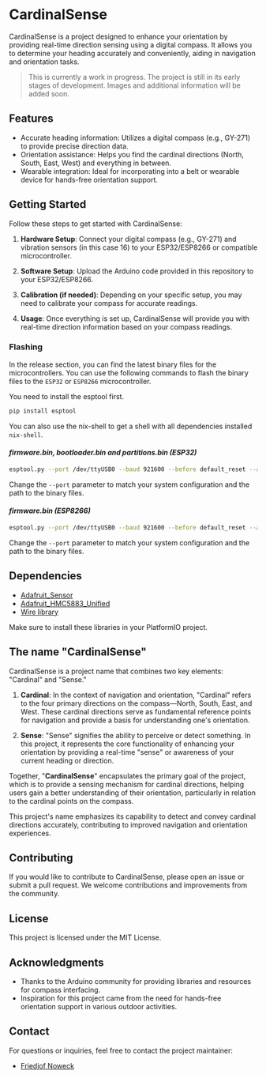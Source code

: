 # CardinalSense

CardinalSense is a project designed to enhance your orientation by providing real-time direction sensing using a digital compass. It allows you to determine your heading accurately and conveniently, aiding in navigation and orientation tasks.

> This is currently a work in progress. The project is still in its early stages of development. Images and additional information will be added soon.

## Features

- Accurate heading information: Utilizes a digital compass (e.g., GY-271) to provide precise direction data.
- Orientation assistance: Helps you find the cardinal directions (North, South, East, West) and everything in between.
- Wearable integration: Ideal for incorporating into a belt or wearable device for hands-free orientation support.

## Getting Started

Follow these steps to get started with CardinalSense:

1. **Hardware Setup**: Connect your digital compass (e.g., GY-271) and vibration sensors (in this case 16) to your ESP32/ESP8266 or compatible microcontroller.

2. **Software Setup**: Upload the Arduino code provided in this repository to your ESP32/ESP8266.

3. **Calibration (if needed)**: Depending on your specific setup, you may need to calibrate your compass for accurate readings.

4. **Usage**: Once everything is set up, CardinalSense will provide you with real-time direction information based on your compass readings.

### Flashing
In the release section, you can find the latest binary files for the microcontrollers. You can use the following commands to flash the binary files to the `ESP32` or `ESP8266` microcontroller.

You need to install the esptool first.
```bash
pip install esptool
```
You can also use the nix-shell to get a shell with all dependencies installed `nix-shell`.

#### *firmware.bin, bootloader.bin and partitions.bin (ESP32)*
```bash
esptool.py --port /dev/ttyUSB0 --baud 921600 --before default_reset --after hard_reset write_flash -z --flash_mode dio --flash_freq 40m --flash_size detect 0x1000 bootloader.bin 0x8000 partitions.bin 0x10000 firmware.bin
```
Change the `--port` parameter to match your system configuration and the path to the binary files.

#### *firmware.bin (ESP8266)*
```bash
esptool.py --port /dev/ttyUSB0 --baud 921600 --before default_reset --after hard_reset write_flash -z --flash_mode dio --flash_freq 40m --flash_size detect 0x10000 firmware.bin
```
Change the `--port` parameter to match your system configuration and the path to the binary files.

## Dependencies

- [Adafruit_Sensor](https://github.com/adafruit/Adafruit_Sensor)
- [Adafruit_HMC5883_Unified](https://github.com/adafruit/Adafruit_HMC5883_Unified)
- [Wire library](https://www.arduino.cc/en/reference/wire)

Make sure to install these libraries in your PlatformIO project.

## The name "CardinalSense"
CardinalSense is a project name that combines two key elements: "Cardinal" and "Sense."

1. **Cardinal**: In the context of navigation and orientation, "Cardinal" refers to the four primary directions on the compass—North, South, East, and West. These cardinal directions serve as fundamental reference points for navigation and provide a basis for understanding one's orientation.

2. **Sense**: "Sense" signifies the ability to perceive or detect something. In this project, it represents the core functionality of enhancing your orientation by providing a real-time "sense" or awareness of your current heading or direction.

Together, "**CardinalSense**" encapsulates the primary goal of the project, which is to provide a sensing mechanism for cardinal directions, helping users gain a better understanding of their orientation, particularly in relation to the cardinal points on the compass.

This project's name emphasizes its capability to detect and convey cardinal directions accurately, contributing to improved navigation and orientation experiences.

## Contributing

If you would like to contribute to CardinalSense, please open an issue or submit a pull request. We welcome contributions and improvements from the community.

## License

This project is licensed under the MIT License.

## Acknowledgments

- Thanks to the Arduino community for providing libraries and resources for compass interfacing.
- Inspiration for this project came from the need for hands-free orientation support in various outdoor activities.

## Contact

For questions or inquiries, feel free to contact the project maintainer:

- [Friedjof Noweck](https://github.com/friedjof)

